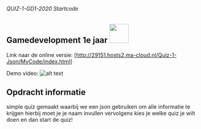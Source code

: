 ###### QUIZ-1-GD1-2020 Startcode

## Gamedevelopment 1e jaar <img src="https://www.ma-web.nl/static/vector/Logo_blok.svg"  width=50>
Link naar de online versie: [http://29151.hosts2.ma-cloud.nl/Quiz-1-Json/MyCode/index.html]

Demo video: 
![alt text](https://i.gyazo.com/e1f0c24f8969bdc997c3aa673ca16189.png "demo van de quiz")

## Opdracht informatie
simple quiz gemaakt waarbij we een json gebruiken om alle informatie te krijgen
hierbij moet je je naam invullen vervolgens kies je welke quiz je wilt doen en dan start de quiz! 
